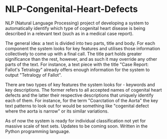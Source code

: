 # NLP-Congenital-Heart-Defects

NLP (Natural Language Processing) project of developing a system to automatically identify which type of cogenital heart disease is being described in a relevant text (such as in a medical case report). 

The general idea: a text is divided into two parts, title and body. For each component the system looks for key features and utilises those information collectively to come up with a final call. The title part holds greater significance than the rest, however, and as such it may override any other parts of the text. 
For instance, a text piece with the title "Case Report: Fallot's Tetralogy" already offers enough information for the system to output "Tetralogy of Fallot".

There are two types of key features the system looks for - keywords and key descriptions. The former refers to all accepted names of cogenital heart defects and the latter their respective descriptions that uniquely identify each of them. For instance, for the term "Coarctation of the Aorta" the key text patterns to look out for would be something like "cogenital defect where the aorta is narrow" or its similar variations. 

As of now the system is ready for individual classification not yet for massive scale of text sets. Updates to be coming soon. 
Written in the Python programming language. 




